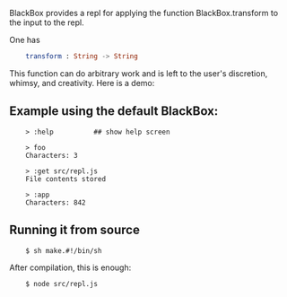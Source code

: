 BlackBox provides a repl for applying the function
BlackBox.transform to the input to the repl.

One has

```elm
    transform : String -> String
```

This function can do arbitrary work and is left to the
user's discretion, whimsy, and creativity. Here is a demo:

## Example using the default BlackBox:

```
    > :help          ## show help screen

    > foo
    Characters: 3

    > :get src/repl.js
    File contents stored

    > :app
    Characters: 842
```

## Running it from source

```bash
    $ sh make.#!/bin/sh
```

After compilation, this is enough:

```bash
    $ node src/repl.js
```
